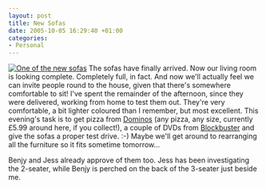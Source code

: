 ```yaml
---
layout: post
title: New Sofas
date: 2005-10-05 16:29:40 +01:00
categories:
- Personal
---
```

<a href="http://woss.name/wp-content/sofa.jpg"><img src='http://woss.name/wp-content/thumb-sofa.jpg' alt='One of the new sofas' class="alignright" /></a> The sofas have finally arrived.  Now our living room is looking complete.  Completely full, in fact.  And now we'll actually feel we can invite people round to the house, given that there's somewhere comfortable to sit!  I've spent the remainder of the afternoon, since they were delivered, working from home to test them out.  They're very comfortable, a bit lighter coloured than I remember, but most excellent.  This evening's task is to get pizza from <a href="http://www.dominos.co.uk" title="Dominos pizza take away">Dominos</a> (any pizza, any size, currently &pound;5.99 around here, if you collect!), a couple of DVDs from <a href="http://www.blockbuster.co.uk/" title="Blockbuster movie rental">Blockbuster</a> and give the sofas a proper test drive. :-)  Maybe we'll get around to rearranging all the furniture so it fits sometime tomorrow...

Benjy and Jess already approve of them too.  Jess has been investigating the 2-seater, while Benjy is perched on the back of the 3-seater just beside me.
